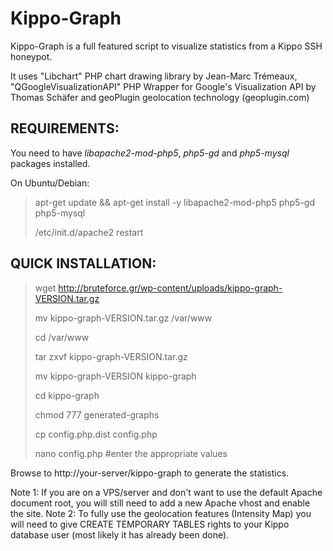Kippo-Graph
===========

Kippo-Graph is a full featured script to visualize statistics from a Kippo SSH honeypot.

It uses "Libchart" PHP chart drawing library by Jean-Marc Trémeaux,
"QGoogleVisualizationAPI" PHP Wrapper for Google's Visualization API by Thomas Schäfer
and geoPlugin geolocation technology (geoplugin.com)

REQUIREMENTS:
-------------
You need to have _libapache2-mod-php5_, _php5-gd_ and _php5-mysql_ packages installed.

On Ubuntu/Debian:
> apt-get update && apt-get install -y libapache2-mod-php5 php5-gd php5-mysql
>
> /etc/init.d/apache2 restart

QUICK INSTALLATION:
-------------------
> wget http://bruteforce.gr/wp-content/uploads/kippo-graph-VERSION.tar.gz
>
> mv kippo-graph-VERSION.tar.gz /var/www
>
> cd /var/www
>
> tar zxvf kippo-graph-VERSION.tar.gz
>
> mv kippo-graph-VERSION kippo-graph
>
> cd kippo-graph
>
> chmod 777 generated-graphs
>
> cp config.php.dist config.php
>
> nano config.php #enter the appropriate values

Browse to http://your-server/kippo-graph to generate the statistics.

Note 1: If you are on a VPS/server and don't want to use the default Apache document root,
		you will still need to add a new Apache vhost and enable the site.
Note 2: To fully use the geolocation features (Intensity Map) you will need to give CREATE
		TEMPORARY TABLES rights to your Kippo database user (most likely it has already been done).
